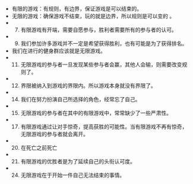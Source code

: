 - 有限的游戏：有规则，有边界，保证游戏是可以结束的。
- 无限的游戏：确保游戏不结束，玩的就是边界，所以规则是可以变的 。
- 7. 有限游戏有开端，需要自愿参与，胜利者需要所有的参与者的认可。
- 9. 我们参加许多游戏并不一定是希望获得胜利，也有可能是为了获得排名。
- 我们在进行的健身群应该就是无限游戏。
- 11. 无限游戏的参与者一旦发现某些参与者会赢，其他人会输，则需要改变规则了。
- 12. 界限被纳入到游戏的界限内。所以游戏本身就没有界限了。
- 14. 我们在努力扮演自己所选择的角色，经常忘了自己。
- 15. 无限游戏的参与者在其中的有限游戏中，常常缺少了一些严肃性。
- 17. 有限游戏通过让对手惊奇，提高获胜的可能性。当有限游戏不再有惊奇，无限游戏的参与者就会离开。
- 20. 在死亡之前死亡
- 21. 有限游戏的优胜者是为了延续自己的头衔认可度。
- 24. 无限游戏在于开始一件自己无法结束的事情。